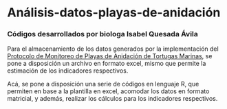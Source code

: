 # Análisis-datos-playas-de-anidación
### Códigos desarrollados por biologa Isabel Quesada Ávila

Para el almacenamiento de los datos generados por la implementación del [Protocolo de Monitoreo de Playas de Anidación de Tortugas Marinas](Protocolo-PRONAMEC-PlayasAnidacion.pdf), se pone a disposición un archivo en formato excel, mismo que permite la estimación de los indicadores respectivos. 

Acá, se pone a disposición una serie de códigos en lenguaje R, que permiten en base a la plantilla en excel, acomodar los datos en formato matricial, y además, realizar los cálculos para los indicadores respectivos. 
